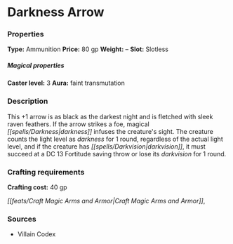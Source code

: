 ﻿---
Title: "Darkness Arrow"
Type: "Ammunition"
Price: "80 gp"
Weight: "–"
Slot: "Slotless"
Caster level: "3"
Aura: "faint transmutation"
Description: |
  "This _+1 arrow_ is as black as the darkest night and is fletched with sleek raven feathers. If the arrow strikes a foe, magical darkness infuses the creature's sight. The creature counts the light level as darkness for 1 round, regardless of the actual light level, and if the creature has darkvision, it must succeed at a DC 13 Fortitude saving throw or lose its darkvision for 1 round."
Crafting cost: "40 gp"
Sources: "['Villain Codex']"
---

# Darkness Arrow

### Properties

**Type:** Ammunition **Price:** 80 gp **Weight:** – **Slot:** Slotless

##### Magical properties

**Caster level:** 3 **Aura:** faint transmutation

### Description

This +1 arrow is as black as the darkest night and is fletched with sleek raven feathers. If the arrow strikes a foe, magical _[[spells/Darkness|darkness]]_ infuses the creature's sight. The creature counts the light level as _darkness_ for 1 round, regardless of the actual light level, and if the creature has _[[spells/Darkvision|darkvision]]_, it must succeed at a DC 13 Fortitude saving throw or lose its _darkvision_ for 1 round.

### Crafting requirements

**Crafting cost:** 40 gp

_[[feats/Craft Magic Arms and Armor|Craft Magic Arms and Armor]]_,

### Sources

* Villain Codex
